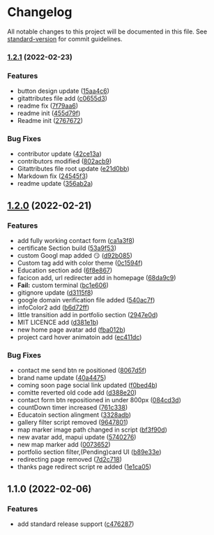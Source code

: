 # Changelog

All notable changes to this project will be documented in this file. See [standard-version](https://github.com/conventional-changelog/standard-version) for commit guidelines.

### [1.2.1](https://github.com/vikash2806/vikash2806_Portfolio/compare/v1.2.0...v1.2.1) (2022-02-23)


### Features

* button design update ([15aa4c6](https://github.com/vikash2806/vikash2806_Portfolio/commit/15aa4c65e80623657857905dc2ded85f6b61ad19))
* gitattributes file add ([c0655d3](https://github.com/vikash2806/vikash2806_Portfolio/commit/c0655d300160b3cae6b4592f786bf028cd4900b3))
* readme fix ([7f79aa6](https://github.com/vikash2806/vikash2806_Portfolio/commit/7f79aa6769670dac16c89a350ad35dbe94b192c2))
* readme init ([455d79f](https://github.com/vikash2806/vikash2806_Portfolio/commit/455d79fc10cafcd41a7c5c645f5cf32c4c54730e))
* Readme init ([2767672](https://github.com/vikash2806/vikash2806_Portfolio/commit/27676728a86dba136aa3460cb62db028677a11ee))


### Bug Fixes

* contributor update ([42ce13a](https://github.com/vikash2806/vikash2806_Portfolio/commit/42ce13a367392955804253f361c120b9ab3e8eaa))
* contributors modified ([802acb9](https://github.com/vikash2806/vikash2806_Portfolio/commit/802acb9620389ff763be1af33bbb2b52db1d0242))
* Gitattributes file root update ([e21d0bb](https://github.com/vikash2806/vikash2806_Portfolio/commit/e21d0bb03e6772e90ae35f9f6d19ca1e96ec3bdd))
* Markdown fix ([24545f3](https://github.com/vikash2806/vikash2806_Portfolio/commit/24545f3af3e933ccfe8dffb42db84c46d394f5a1))
* readme update ([356ab2a](https://github.com/vikash2806/vikash2806_Portfolio/commit/356ab2a6dde92c0065629ecc85aea212ed292a13))

## [1.2.0](https://github.com/vikash2806/vikash2806_Portfolio/compare/v1.1.0...v1.2.0) (2022-02-21)


### Features

* add fully working contact form ([ca1a3f8](https://github.com/vikash2806/vikash2806_Portfolio/commit/ca1a3f838409e3738f0a7e35606f87eede24e3a7))
* certificate Section build ([53a9f53](https://github.com/vikash2806/vikash2806_Portfolio/commit/53a9f53cde3660a7fa0e5157096284fa2144cb28))
* custom Googl map added 😏 ([d92b085](https://github.com/vikash2806/vikash2806_Portfolio/commit/d92b0850ce04eae55a963ddd13bdde38d214e359))
* Custom tag add with color theme ([0c1594f](https://github.com/vikash2806/vikash2806_Portfolio/commit/0c1594f687daf5488aff1d318f54d00f261c6ff0))
* Education section add ([6f8e867](https://github.com/vikash2806/vikash2806_Portfolio/commit/6f8e867f272304e2481e5a2175f1f5046b5c1a53))
* facicon add, url redirecter add in homepage ([68da9c9](https://github.com/vikash2806/vikash2806_Portfolio/commit/68da9c9c928555a38873fd87d751a2b20dd52e57))
* **Fail:** custom terminal ([bc1e606](https://github.com/vikash2806/vikash2806_Portfolio/commit/bc1e6063a60e0ec00b70b148f5c73ef9156722e0))
* gitignore update ([d3115f8](https://github.com/vikash2806/vikash2806_Portfolio/commit/d3115f8b4e0fbc7c31cae862ebe09109697e5b12))
* google domain verification file  added ([540ac7f](https://github.com/vikash2806/vikash2806_Portfolio/commit/540ac7f6ed64186be029c320a683bb09f56bfcb2))
* infoColor2 add ([b6d72ff](https://github.com/vikash2806/vikash2806_Portfolio/commit/b6d72ff933d6aa80c9078bd5964b151f0c36d7e8))
* little transition add in portfolio section ([2947e0d](https://github.com/vikash2806/vikash2806_Portfolio/commit/2947e0d1acc92a67b2007b17e0f3f78c54b915c0))
* MIT LICENCE add ([d381e1b](https://github.com/vikash2806/vikash2806_Portfolio/commit/d381e1b67c4d55326afae866eb2db04fda349808))
* new home page avatar add ([fba012b](https://github.com/vikash2806/vikash2806_Portfolio/commit/fba012b6c9f033cb07eb22844ac05741d78bbd13))
* project card hover animatoin add ([ec411dc](https://github.com/vikash2806/vikash2806_Portfolio/commit/ec411dc1591981d6ce2ef61678d63c6ee95af9ae))


### Bug Fixes

*  contact me send btn re positioned ([8067d5f](https://github.com/vikash2806/vikash2806_Portfolio/commit/8067d5fd8071a14b52eac08bfc6a75ff5efb66b7))
* brand name update ([40a4475](https://github.com/vikash2806/vikash2806_Portfolio/commit/40a447531264cbb246dcff74da42c788b9f1d08a))
* coming soon page social link updated ([f0bed4b](https://github.com/vikash2806/vikash2806_Portfolio/commit/f0bed4b7f5813fba2244a295a07c17d87f1ff3f9))
* comitte reverted old code add ([d388e20](https://github.com/vikash2806/vikash2806_Portfolio/commit/d388e200b0698b3989bd7460cabb11414ddbef47))
* contact form btn repositioned in under 800px ([084cd3d](https://github.com/vikash2806/vikash2806_Portfolio/commit/084cd3d7635f58b261625bf42ef7bb4e2b61d2c9))
* countDown timer increased ([761c338](https://github.com/vikash2806/vikash2806_Portfolio/commit/761c33898de540b35b292f4c92885d9fd49c64f9))
* Educatoin section alingment ([3328adb](https://github.com/vikash2806/vikash2806_Portfolio/commit/3328adb89830898cce7f59c9b5061d016282503b))
* gallery filter script removed ([9647801](https://github.com/vikash2806/vikash2806_Portfolio/commit/9647801b1444d03ec4b24aad39615e4e237d44de))
* map marker image path changed in script ([bf3f90d](https://github.com/vikash2806/vikash2806_Portfolio/commit/bf3f90d26eb1beb6041bd51e2a18e8bb369a377e))
* new avatar add, mapui update ([5740276](https://github.com/vikash2806/vikash2806_Portfolio/commit/5740276c09d889b7fa277f00ed118443e8b582a9))
* new map marker add ([0073652](https://github.com/vikash2806/vikash2806_Portfolio/commit/007365298988af319ece1d4792379501cafdfddc))
* portfolio section filter,(Pending)card UI ([b89e33e](https://github.com/vikash2806/vikash2806_Portfolio/commit/b89e33e7b6aa24dae9d3460ac5706644bcd3aeb4))
* redirecting page removed ([7d2c718](https://github.com/vikash2806/vikash2806_Portfolio/commit/7d2c718e70167d53a742d7869e99f6d5b43224df))
* thanks page redirect script re added ([1e1ca05](https://github.com/vikash2806/vikash2806_Portfolio/commit/1e1ca057356da74565afe06c5297de6a5bbbaa11))

## 1.1.0 (2022-02-06)


### Features

* add standard release support ([c476287](https://github.com/vikash2806/vikash2806_Portfolio/commit/c476287e92628cdfb8edb7a570a0f76de34f7812))
